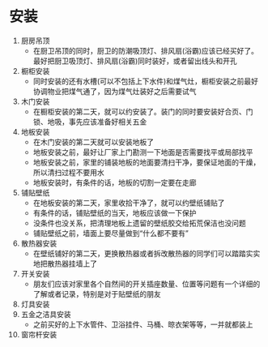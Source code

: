 # 安装

1. 厨房吊顶
    - 在厨卫吊顶的同时，厨卫的防潮吸顶灯、排风扇(浴霸)应该已经买好了。最好把厨卫吸顶灯、排风扇(浴霸)同时装好，或者留出线头和开孔
2. 橱柜安装
    - 同时安装的还有水槽(可以不包括上下水件)和煤气灶，橱柜安装之前最好协调物业把煤气通了，因为煤气灶装好之后需要试气
3. 木门安装
    - 在橱柜安装的第二天，就可以约安装了。装门的同时要安装好合页、门锁、地吸，事先应该准备好相关五金
4. 地板安装
    - 在木门安装的第二天就可以安装地板了
    -  地板安装之前，最好让厂家上门勘测一下地面是否需要找平或局部找平
    - 地板安装之前，家里的铺装地板的地面要清扫干净，要保证地面的干燥，所以清扫过程不要用水
    - 地板安装时，有条件的话，地板的切割一定要在走廊
5. 铺贴壁纸
    - 在地板安装的第二天，家里收拾干净了，就可以约壁纸铺贴了
    - 有条件的话，铺贴壁纸的当天，地板应该做一下保护
    - 没条件也没关系，把清理地板上遗留的壁纸胶交给拓荒保洁也没问题
    - 铺贴壁纸之前，墙面上要尽量做到“什么都不要有”
6. 散热器安装
    - 在壁纸铺好的第二天，更换散热器或者拆改散热器的同学们可以踏踏实实地把散热器挂墙上了
7. 开关安装
    - 朋友们应该对家里各个自然间的开关插座数量、位置等问题有一个详细的了解或者记录，特别是对于贴壁纸的朋友
8. 灯具安装
9. 五金之洁具安装
    - 之前买好的上下水管件、卫浴挂件、马桶、晾衣架等等，一并就都装上
10. 窗帘杆安装
